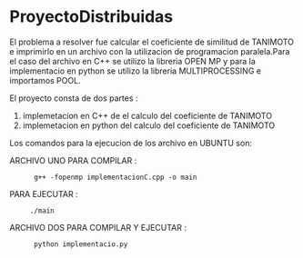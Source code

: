 # ProyectoDistribuidas
El problema a resolver fue calcular el coeficiente de similitud de TANIMOTO e imprimirlo en un archivo con la utilizacion de programacion paralela.Para el caso del archivo en C++ se utilizo la libreria OPEN MP y para la implementacio en python se utilizo la libreria MULTIPROCESSING e importamos POOL.

El proyecto consta de dos partes :
1. implemetacion en C++ de el calculo del coeficiente de TANIMOTO
2. implemetacion en python del calculo del coeficiente de TANIMOTO

Los comandos para la ejecucion de los archivo en UBUNTU son:

ARCHIVO UNO
PARA COMPILAR :    
          
          g++ -fopenmp implementacionC.cpp -o main
          
PARA EJECUTAR : 

         ./main

ARCHIVO DOS
PARA COMPILAR Y EJECUTAR :    
              
          python implementacio.py



